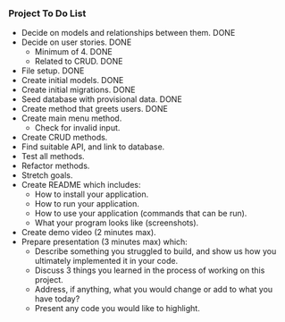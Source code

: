### Project To Do List

* Decide on models and relationships between them. DONE
* Decide on user stories. DONE
    - Minimum of 4. DONE
    - Related to CRUD. DONE
* File setup. DONE
* Create initial models. DONE
* Create initial migrations. DONE
* Seed database with provisional data. DONE
* Create method that greets users. DONE
* Create main menu method.
    - Check for invalid input.
* Create CRUD methods.
* Find suitable API, and link to database.
* Test all methods.
* Refactor methods.
* Stretch goals.
* Create README which includes:
    - How to install your application.
    - How to run your application.
    - How to use your application (commands that can be run).
    - What your program looks like (screenshots).
* Create demo video (2 minutes max).
* Prepare presentation (3 minutes max) which:
    - Describe something you struggled to build, and show us how you ultimately implemented it in your code.
    - Discuss 3 things you learned in the process of working on this project.
    - Address, if anything, what you would change or add to what you have today?
    - Present any code you would like to highlight.
